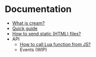 # Documentation

* [What is cream?](./what-is-cream.md)
* [Quick guide](./quick.md)
* [How to send static (HTML) files?](./worky.md)
* API
  * [How to call Lua function from JS?](./api/module.md)
  * Events (WIP)